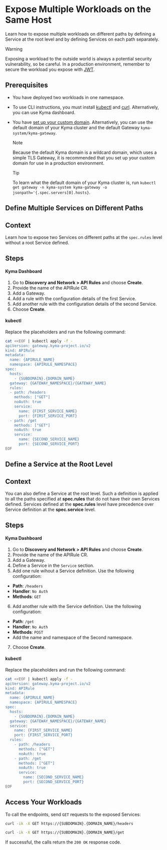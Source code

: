 # Expose Multiple Workloads on the Same Host

Learn how to expose multiple workloads on different paths by defining a Service at the root level and by defining Services on each path separately.

> [!WARNING]
>  Exposing a workload to the outside world is always a potential security vulnerability, so be careful. In a production environment, remember to secure the workload you expose with [JWT](../../01-50-expose-and-secure-a-workload/v2alpha1/01-52-expose-and-secure-workload-jwt.md).

## Prerequisites

* You have deployed two workloads in one namespace.
* To use CLI instructions, you must install [kubectl](https://kubernetes.io/docs/tasks/tools/#kubectl) and [curl](https://curl.se/). Alternatively, you can use Kyma dashboard.
* You have [set up your custom domain](../../01-10-setup-custom-domain-for-workload.md). Alternatively, you can use the default domain of your Kyma cluster and the default Gateway `kyma-system/kyma-gateway`.
  
  > [!NOTE]
  > Because the default Kyma domain is a wildcard domain, which uses a simple TLS Gateway, it is recommended that you set up your custom domain for use in a production environment.

  > [!TIP]
  > To learn what the default domain of your Kyma cluster is, run `kubectl get gateway -n kyma-system kyma-gateway -o jsonpath='{.spec.servers[0].hosts}`.

## Define Multiple Services on Different Paths

## Context
Learn how to expose two Services on different paths at the `spec.rules` level without a root Service defined.

## Steps

<!-- tabs:start -->
#### **Kyma Dashboard**

1. Go to **Discovery and Network > API Rules** and choose **Create**.
2. Provide the name of the APIRule CR.
3. Add a Gateway.
4. Add a rule with the configuration details of the first Service.
5. Add another rule with the configuration details of the second Service.
6. Choose **Create**.

#### **kubectl**
Replace the placeholders and run the following command:

  ```bash
  cat <<EOF | kubectl apply -f -
  apiVersion: gateway.kyma-project.io/v2
  kind: APIRule
  metadata:
    name: {APIRULE_NAME}
    namespace: {APIRULE_NAMESPACE}
  spec:
    hosts:
      - {SUBDOMAIN}.{DOMAIN_NAME}
    gateway: {GATEWAY_NAMESPACE}/{GATEWAY_NAME}
    rules:
    - path: /headers
      methods: ["GET"]
      noAuth: true
      service:
        name: {FIRST_SERVICE_NAME}
        port: {FIRST_SERVICE_PORT}
    - path: /get
      methods: ["GET"]
      noAuth: true
      service:
        name: {SECOND_SERVICE_NAME}
        port: {SECOND_SERVICE_PORT}
  EOF
  ```
<!-- tabs:end -->

## Define a Service at the Root Level

## Context

You can also define a Service at the root level. Such a definition is applied to all the paths specified at **spec.rules** that do not have their own Services defined. Services defined at the **spec.rules** level have precedence over Service definition at the **spec.service** level.

## Steps

<!-- tabs:start -->
#### **Kyma Dashboard**

1. Go to **Discovery and Network > API Rules** and choose **Create**.
2. Provide the name of the APIRule CR.
3. Add a Gateway.
4. Define a Service in the `Service` section.
5. Add one rule wihout a Service definition. Use the following configuration:
  - **Path**: `/headers`
  - **Handler**: `No Auth`
  - **Methods**: `GET`
6. Add another rule with the Service definition. Use the following configuration:
  - **Path**: `/get`
  - **Handler**: `No Auth`
  - **Methods**: `POST`
  - Add the name and namespace of the Second namespace.
7. Choose **Create**.

#### **kubectl**
Replace the placeholders and run the following command:
```bash
cat <<EOF | kubectl apply -f -
apiVersion: gateway.kyma-project.io/v2
kind: APIRule
metadata:
  name: {APIRULE_NAME}
  namespace: {APIRULE_NAMESPACE}
spec:
  hosts:
    - {SUBDOMAIN}.{DOMAIN_NAME}
  gateway: {GATEWAY_NAMESPACE}/{GATEWAY_NAME}
  service:
    name: {FIRST_SERVICE_NAME}
    port: {FIRST_SERVICE_PORT}
  rules:
    - path: /headers
      methods: ["GET"]
      noAuth: true
    - path: /get
      methods: ["GET"]
      noAuth: true
      service:
        name: {SECOND_SERVICE_NAME}
        port: {SECOND_SERVICE_PORT}
EOF
```
<!-- tabs:end -->

## Access Your Workloads

To call the endpoints, send `GET` requests to the exposed Services:

  ```bash
  curl -ik -X GET https://{SUBDOMAIN}.{DOMAIN_NAME}/headers

  curl -ik -X GET https://{SUBDOMAIN}.{DOMAIN_NAME}/get
  ```
If successful, the calls return the `200 OK` response code.